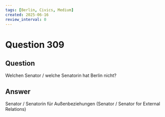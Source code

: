 ```yaml
---
tags: [Berlin, Civics, Medium]
created: 2025-06-16
review_interval: 0
---
```


# Question 309

## Question

Welchen Senator / welche Senatorin hat Berlin nicht?

## Answer

Senator / Senatorin für Außenbeziehungen (Senator / Senator for External Relations)
